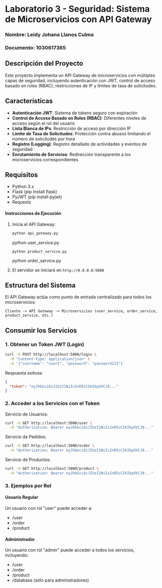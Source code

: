 # Laboratorio 3 - Seguridad: Sistema de Microservicios con API Gateway

### Nombre: Leidy Johana Llanos Culma 
### Documento: 1030617365

## Descripción del Proyecto
Este proyecto implementa un API Gateway de microservicios con múltiples capas de seguridad, incluyendo autenticación con JWT, control de acceso basado en roles (RBAC), restricciones de IP y límites de tasa de solicitudes.

## Características

- **Autenticación JWT**: Sistema de tokens seguro con expiración
- **Control de Acceso Basado en Roles (RBAC)**: Diferentes niveles de acceso según el rol del usuario
- **Lista Blanca de IPs**: Restricción de acceso por dirección IP
- **Límite de Tasa de Solicitudes**: Protección contra abusos limitando el número de solicitudes por hora
- **Registro (Logging)**: Registro detallado de actividades y eventos de seguridad
- **Enrutamiento de Servicios**: Redirección transparente a los microservicios correspondientes

## Requisitos

- Python 3.x
- Flask (pip install flask)
- PyJWT (pip install pyjwt)
- Requests

#### Instrucciones de Ejecución

1. Inicia el API Gateway:
   ```bash
   python api_gateway.py
   ```
   python user_service.py
   ```
   python product_service.py
   ```
   python order_service.py

2. El servidor se iniciará en `http://0.0.0.0:5000`

## Estructura del Sistema

El API Gateway actúa como punto de entrada centralizado para todos los microservicios:

```
Cliente -> API Gateway -> Microservicios (user_service, order_service, product_service, etc.)
```

## Consumir los Servicios

### 1. Obtener un Token JWT (Login)

```bash
curl -X POST http://localhost:5000/login \
  -H "Content-Type: application/json" \
  -d '{"username": "user1", "password": "password123"}'
```

Respuesta exitosa:
```json
{
  "token": "eyJhbGciOiJIUzI1NiIsInR5cCI6IkpXVCJ9..."
}
```

### 2. Acceder a los Servicios con el Token

Servicio de Usuarios:
```bash
curl -X GET http://localhost:5000/user \
  -H "Authorization: Bearer eyJhbGciOiJIUzI1NiIsInR5cCI6IkpXVCJ9..."
```

Servicio de Pedidos:
```bash
curl -X GET http://localhost:5000/order \
  -H "Authorization: Bearer eyJhbGciOiJIUzI1NiIsInR5cCI6IkpXVCJ9..."
```

Servicio de Productos:
```bash
curl -X GET http://localhost:5000/product \
  -H "Authorization: Bearer eyJhbGciOiJIUzI1NiIsInR5cCI6IkpXVCJ9..."
```

### 3. Ejemplos por Rol

#### Usuario Regular
Un usuario con rol "user" puede acceder a:
- /user
- /order
- /product

#### Administrador
Un usuario con rol "admin" puede acceder a todos los servicios, incluyendo:
- /user
- /order
- /product
- /database (sólo para administradores)

